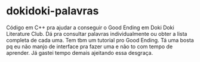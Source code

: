 # dokidoki-palavras
Código em C++ pra ajudar a conseguir o Good Ending em Doki Doki Literature Club.
Dá pra consultar palavras individualmente ou obter a lista completa de cada uma.
Tem tbm um tutorial pro Good Ending.
Tá uma bosta pq eu não manjo de interface pra fazer uma e não to com tempo de aprender.
Já gastei tempo demais ajeitando essa desgraça.
